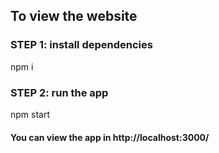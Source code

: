 ## To view the website

### STEP 1: install dependencies
npm i 
### STEP 2: run the app
npm start

#### You can view the app in http://localhost:3000/
